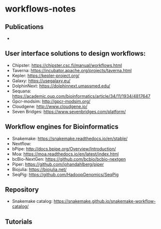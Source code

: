 # workflows-notes

## Publications

  * 

## User interface solutions to design workflows:

- Chipster: https://chipster.csc.fi/manual/workflows.html
- Taverna: https://incubator.apache.org/projects/taverna.html
- Kepler: https://kepler-project.org/
- Galaxy: https://usegalaxy.eu/
- DolphinNext: https://dolphinnext.umassmed.edu/
- Sequana: https://academic.oup.com/bioinformatics/article/34/11/1934/4817647
- Gpcr-modsim: http://gpcr-modsim.org/
- Cloudgene: http://www.cloudgene.io/
- Seven Bridges: https://www.sevenbridges.com/platform/

## Workflow engines for Bioinformatics

- Snakemake: https://snakemake.readthedocs.io/en/stable/
- Nextflow:
- bPipe: http://docs.bpipe.org/Overview/Introduction/
- Moa: https://moa.readthedocs.io/en/latest/index.html
- bcBio-NextGen: https://github.com/bcbio/bcbio-nextgen
- Piper: https://github.com/johandahlberg/piper
- Biojulia: https://biojulia.net/
- SeqPig: https://github.com/HadoopGenomics/SeqPig

## Repository

- Snakemake catalog: https://snakemake.github.io/snakemake-workflow-catalog/

## Tutorials

